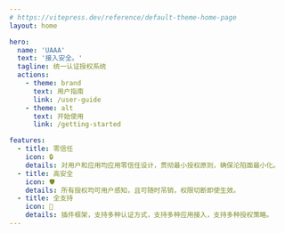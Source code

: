 ```yaml
---
# https://vitepress.dev/reference/default-theme-home-page
layout: home

hero:
  name: 'UAAA'
  text: '接入安全。'
  tagline: 统一认证授权系统
  actions:
    - theme: brand
      text: 用户指南
      link: /user-guide
    - theme: alt
      text: 开始使用
      link: /getting-started

features:
  - title: 零信任
    icon: 🔒
    details: 对用户和应用均应用零信任设计，贯彻最小授权原则，确保沦陷面最小化。
  - title: 高安全
    icon: 🛡️
    details: 所有授权均可用户感知，且可随时吊销，权限切断即使生效。
  - title: 全支持
    icon: 🚀
    details: 插件框架，支持多种认证方式，支持多种应用接入，支持多种授权策略。
---
```

